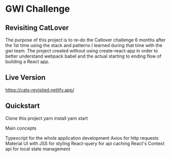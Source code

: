 # GWI Challenge

## Revisiting CatLover

The purpose of this project is to re-do the Catlover challenge 6 months after the 1st time using the stack and patterns I learned during that time with the gwi team.
The project created without using create-react-app in order to better understand webpack babel and the actual starting to ending flow of building a React app.

## Live Version

https://cats-revisited.netlify.app/

## Quickstart

Clone this project
yarn install
yarn start

Main concepts

Typescript for the whole application development
Axios for http requests
Material UI with JSS for styling
React-query for api caching
React's Context api for local state management
